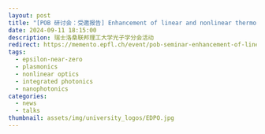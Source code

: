 ```yaml
---
layout: post
title: "[POB 研讨会：受邀报告] Enhancement of linear and nonlinear thermo-optic effects by epsilon-near-zero conditions"
date: 2024-09-11 18:15:00
description: 瑞士洛桑联邦理工大学光子学分会活动
redirect: https://memento.epfl.ch/event/pob-seminar-enhancement-of-linear-and-nonlinear-th/
tags:
  - epsilon-near-zero
  - plasmonics
  - nonlinear optics
  - integrated photonics
  - nanophotonics
categories:
  - news
  - talks
thumbnail: assets/img/university_logos/EDPO.jpg
---
```

